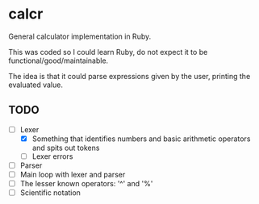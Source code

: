 # calcr
General calculator implementation in Ruby.

This was coded so I could learn Ruby, do not expect it to be functional/good/maintainable.

The idea is that it could parse expressions given by the user, printing the evaluated value.

## TODO

- [ ] Lexer
  - [x] Something that identifies numbers and basic arithmetic operators and spits out tokens
  - [ ] Lexer errors
- [ ] Parser
- [ ] Main loop with lexer and parser
- [ ] The lesser known operators: '^' and '%'
- [ ] Scientific notation
